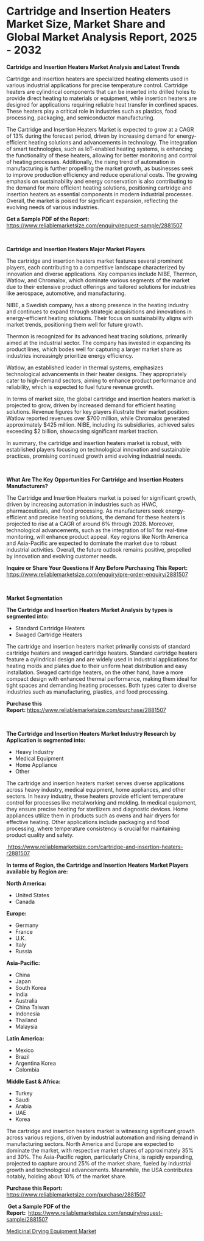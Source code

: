 <p><h1>Cartridge and Insertion Heaters Market Size, Market Share and Global Market Analysis Report, 2025 - 2032</h1></p><p><strong>Cartridge and Insertion Heaters Market Analysis and Latest Trends</strong></p>
<p><p>Cartridge and insertion heaters are specialized heating elements used in various industrial applications for precise temperature control. Cartridge heaters are cylindrical components that can be inserted into drilled holes to provide direct heating to materials or equipment, while insertion heaters are designed for applications requiring reliable heat transfer in confined spaces. These heaters play a critical role in industries such as plastics, food processing, packaging, and semiconductor manufacturing.</p><p>The Cartridge and Insertion Heaters Market is expected to grow at a CAGR of 13% during the forecast period, driven by increasing demand for energy-efficient heating solutions and advancements in technology. The integration of smart technologies, such as IoT-enabled heating systems, is enhancing the functionality of these heaters, allowing for better monitoring and control of heating processes. Additionally, the rising trend of automation in manufacturing is further propelling the market growth, as businesses seek to improve production efficiency and reduce operational costs. The growing emphasis on sustainability and energy conservation is also contributing to the demand for more efficient heating solutions, positioning cartridge and insertion heaters as essential components in modern industrial processes. Overall, the market is poised for significant expansion, reflecting the evolving needs of various industries.</p></p>
<p><strong>Get a Sample PDF of the Report:&nbsp;</strong> <a href="https://www.reliablemarketsize.com/enquiry/request-sample/2881507?utm_campaign=3172&utm_medium=2&utm_source=Github&utm_content=ia&utm_term=12032025&utm_id=cartridge-and-insertion-heaters">https://www.reliablemarketsize.com/enquiry/request-sample/2881507</a></p>
<p>&nbsp;</p>
<p><strong>Cartridge and Insertion Heaters Major Market Players</strong></p>
<p><p>The cartridge and insertion heaters market features several prominent players, each contributing to a competitive landscape characterized by innovation and diverse applications. Key companies include NIBE, Thermon, Watlow, and Chromalox, which dominate various segments of the market due to their extensive product offerings and tailored solutions for industries like aerospace, automotive, and manufacturing.</p><p>NIBE, a Swedish company, has a strong presence in the heating industry and continues to expand through strategic acquisitions and innovations in energy-efficient heating solutions. Their focus on sustainability aligns with market trends, positioning them well for future growth.</p><p>Thermon is recognized for its advanced heat tracing solutions, primarily aimed at the industrial sector. The company has invested in expanding its product lines, which bodes well for capturing a larger market share as industries increasingly prioritize energy efficiency.</p><p>Watlow, an established leader in thermal systems, emphasizes technological advancements in their heater designs. They appropriately cater to high-demand sectors, aiming to enhance product performance and reliability, which is expected to fuel future revenue growth.</p><p>In terms of market size, the global cartridge and insertion heaters market is projected to grow, driven by increased demand for efficient heating solutions. Revenue figures for key players illustrate their market position: Watlow reported revenues over $700 million, while Chromalox generated approximately $425 million. NIBE, including its subsidiaries, achieved sales exceeding $2 billion, showcasing significant market traction.</p><p>In summary, the cartridge and insertion heaters market is robust, with established players focusing on technological innovation and sustainable practices, promising continued growth amid evolving industrial needs.</p></p>
<p>&nbsp;</p>
<p><strong>What Are The Key Opportunities For Cartridge and Insertion Heaters Manufacturers?</strong></p>
<p><p>The Cartridge and Insertion Heaters market is poised for significant growth, driven by increasing automation in industries such as HVAC, pharmaceuticals, and food processing. As manufacturers seek energy-efficient and precise heating solutions, the demand for these heaters is projected to rise at a CAGR of around 6% through 2028. Moreover, technological advancements, such as the integration of IoT for real-time monitoring, will enhance product appeal. Key regions like North America and Asia-Pacific are expected to dominate the market due to robust industrial activities. Overall, the future outlook remains positive, propelled by innovation and evolving customer needs.</p></p>
<p><strong>Inquire or Share Your Questions If Any Before Purchasing This Report:</strong> <a href="https://www.reliablemarketsize.com/enquiry/pre-order-enquiry/2881507?utm_campaign=3172&utm_medium=2&utm_source=Github&utm_content=ia&utm_term=12032025&utm_id=cartridge-and-insertion-heaters">https://www.reliablemarketsize.com/enquiry/pre-order-enquiry/2881507</a></p>
<p>&nbsp;</p>
<p><strong>Market Segmentation</strong></p>
<p><strong>The Cartridge and Insertion Heaters Market Analysis by types is segmented into:</strong></p>
<p><ul><li>Standard Cartridge Heaters</li><li>Swaged Cartridge Heaters</li></ul></p>
<p><p>The cartridge and insertion heaters market primarily consists of standard cartridge heaters and swaged cartridge heaters. Standard cartridge heaters feature a cylindrical design and are widely used in industrial applications for heating molds and plates due to their uniform heat distribution and easy installation. Swaged cartridge heaters, on the other hand, have a more compact design with enhanced thermal performance, making them ideal for tight spaces and demanding heating processes. Both types cater to diverse industries such as manufacturing, plastics, and food processing.</p></p>
<p><strong>Purchase this Report:&nbsp;</strong><a href="https://www.reliablemarketsize.com/purchase/2881507?utm_campaign=3172&utm_medium=2&utm_source=Github&utm_content=ia&utm_term=12032025&utm_id=cartridge-and-insertion-heaters">https://www.reliablemarketsize.com/purchase/2881507</a></p>
<p>&nbsp;</p>
<p><strong>The Cartridge and Insertion Heaters Market Industry Research by Application is segmented into:</strong></p>
<p><ul><li>Heavy Industry</li><li>Medical Equipment</li><li>Home Appliance</li><li>Other</li></ul></p>
<p><p>The cartridge and insertion heaters market serves diverse applications across heavy industry, medical equipment, home appliances, and other sectors. In heavy industry, these heaters provide efficient temperature control for processes like metalworking and molding. In medical equipment, they ensure precise heating for sterilizers and diagnostic devices. Home appliances utilize them in products such as ovens and hair dryers for effective heating. Other applications include packaging and food processing, where temperature consistency is crucial for maintaining product quality and safety.</p></p>
<p><a href="https://www.reliablemarketsize.com/cartridge-and-insertion-heaters-r2881507?utm_campaign=3172&utm_medium=2&utm_source=Github&utm_content=ia&utm_term=12032025&utm_id=cartridge-and-insertion-heaters">&nbsp;https://www.reliablemarketsize.com/cartridge-and-insertion-heaters-r2881507</a></p>
<p><strong>In terms of Region, the Cartridge and Insertion Heaters Market Players available by Region are:</strong></p>
<p>
    <p> <strong> North America: </strong>
        <ul>
            <li>United States</li>
            <li>Canada</li>
        </ul>
        </p> 
    <p> <strong> Europe: </strong>
        <ul>
            <li>Germany</li>
            <li>France</li>
            <li>U.K.</li>
            <li>Italy</li>
            <li>Russia</li>
        </ul>
        </p> 
    <p> <strong> Asia-Pacific: </strong>
        <ul>
            <li>China</li>
            <li>Japan</li>
            <li>South Korea</li>
            <li>India</li>
            <li>Australia</li>
            <li>China Taiwan</li>
            <li>Indonesia</li>
            <li>Thailand</li>
            <li>Malaysia</li>
        </ul>
        </p> 
    <p> <strong> Latin America: </strong>
        <ul>
            <li>Mexico</li>
            <li>Brazil</li>
            <li>Argentina Korea</li>
            <li>Colombia</li>
        </ul>
        </p> 
    <p> <strong> Middle East & Africa: </strong>
        <ul>
            <li>Turkey</li>
            <li>Saudi</li>
            <li>Arabia</li>
            <li>UAE</li>
            <li>Korea</li>
        </ul>
    </p>
    </p>
<p><p>The cartridge and insertion heaters market is witnessing significant growth across various regions, driven by industrial automation and rising demand in manufacturing sectors. North America and Europe are expected to dominate the market, with respective market shares of approximately 35% and 30%. The Asia-Pacific region, particularly China, is rapidly expanding, projected to capture around 25% of the market share, fueled by industrial growth and technological advancements. Meanwhile, the USA contributes notably, holding about 10% of the market share.</p></p>
<p><strong>Purchase this Report: </strong><a href="https://www.reliablemarketsize.com/purchase/2881507?utm_campaign=3172&utm_medium=2&utm_source=Github&utm_content=ia&utm_term=12032025&utm_id=cartridge-and-insertion-heaters">https://www.reliablemarketsize.com/purchase/2881507</a></p>
<p>&nbsp;<strong>Get a Sample PDF of the Report:&nbsp;&nbsp;</strong><a href="https://www.reliablemarketsize.com/enquiry/request-sample/2881507?utm_campaign=3172&utm_medium=2&utm_source=Github&utm_content=ia&utm_term=12032025&utm_id=cartridge-and-insertion-heaters">https://www.reliablemarketsize.com/enquiry/request-sample/2881507</a></p>
<p><strong></strong></p>
<p><p><a href="https://github.com/chkrselia/Market-Research-Report-List-1/blob/main/medicinal-drying-equipment-market.md?utm_campaign=3172&utm_medium=2&utm_source=Github&utm_content=ia&utm_term=12032025&utm_id=cartridge-and-insertion-heaters">Medicinal Drying Equipment Market</a></p></p>